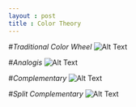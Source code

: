 ```yaml
---
layout : post
title : Color Theory
---
```


#*Traditional Color Wheel*
![Alt Text](http://www.nhsdesigns.com/images/color/color_wheel_traditional.jpg)

#*Analogis*
![Alt Text](http://www.tigercolor.com/Images/Analogous.gif)

#*Complementary*
![Alt Text](http://www.sallygentieuwelch.com/pixelart/Complementary.gif)

#*Split Complementary*
![Alt Text](http://www.tigercolor.com/Images/SplitComplementary.gif)
